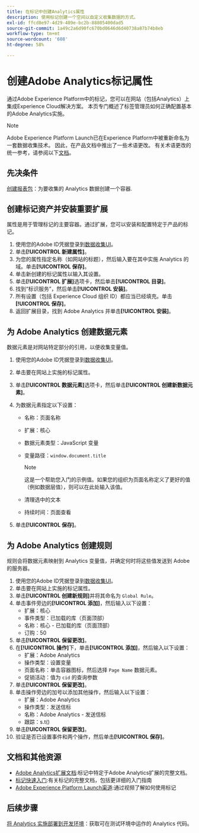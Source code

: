```yaml
---
title: 在标记中创建Analytics属性
description: 使用标记创建一个空间以自定义收集数据的方式。
exl-id: ffcd8e97-4d29-489e-bc2b-88805400dad5
source-git-commit: 1a49c2a6d90fc670bd0646d6d40738a87b74b8eb
workflow-type: tm+mt
source-wordcount: '608'
ht-degree: 58%

---
```


# 创建Adobe Analytics标记属性

通过Adobe Experience Platform中的标记，您可以在网站（包括Analytics）上集成Experience Cloud解决方案。 本页专门概述了标签管理员如何正确配置基本的Adobe Analytics实施。

>[!NOTE]
>Adobe Experience Platform Launch已在Experience Platform中被重新命名为一套数据收集技术。 因此，在产品文档中推出了一些术语更改。 有关术语更改的统一参考，请参阅以下[文档](https://experienceleague.adobe.com/docs/experience-platform/tags/term-updates.html?lang=en)。

## 先决条件

[创建报表包](/help/admin/c-manage-report-suites/c-new-report-suite/t-create-a-report-suite.md)：为要收集的 Analytics 数据创建一个容器.

## 创建标记资产并安装重要扩展

属性是用于管理标记的主要容器。通过扩展，您可以安装和配置特定于产品的标记。

1. 使用您的Adobe ID凭据登录到[数据收集UI](https://experience.adobe.com/data-collection)。
1. 单击&#x200B;**[!UICONTROL 新建属性]**。
1. 为您的属性指定名称（如网站的标题），然后输入要在其中实施 Analytics 的域。单击&#x200B;**[!UICONTROL 保存]**。
1. 单击新创建的标记属性以输入其设置。
1. 单击&#x200B;**[!UICONTROL 扩展]**&#x200B;选项卡，然后单击&#x200B;**[!UICONTROL 目录]**。
1. 找到“标识服务”，然后单击&#x200B;**[!UICONTROL 安装]**。
1. 所有设置（包括 Experience Cloud 组织 ID）都应当已经填充。单击&#x200B;**[!UICONTROL 保存]**。
1. 返回扩展目录，找到 Adobe Analytics 并单击&#x200B;**[!UICONTROL 安装]**。

## 为 Adobe Analytics 创建数据元素

数据元素是对网站特定部分的引用，以便收集变量值。

1. 使用您的Adobe ID凭据登录到[数据收集UI](https://experience.adobe.com/data-collection)。
1. 单击要在网站上实施的标记属性。
1. 单击&#x200B;**[!UICONTROL 数据元素]**&#x200B;选项卡，然后单击&#x200B;**[!UICONTROL 创建新数据元素]**。
1. 为数据元素指定以下设置：

   * 名称：页面名称
   * 扩展：核心
   * 数据元素类型：JavaScript 变量
   * 变量路径：`window.document.title`

      >[!NOTE]
      >
      >这是一个帮助您入门的示例值。如果您的组织为页面名称定义了更好的值（例如数据层值），则可以在此处输入该值。
   * 清理选中的文本
   * 持续时间：页面查看
1. 单击&#x200B;**[!UICONTROL 保存]**。

## 为 Adobe Analytics 创建规则

规则会将数据元素映射到 Analytics 变量值，并确定何时将这些值发送到 Adobe 的服务器。

1. 使用您的Adobe ID凭据登录到[数据收集UI](https://experience.adobe.com/data-collection)。
1. 单击要在网站上实施的标记属性。
1. 单击&#x200B;**[!UICONTROL 创建新规则]**&#x200B;并将其命名为 `Global Rule`。
1. 单击事件旁边的&#x200B;**[!UICONTROL 添加]**，然后输入以下设置：
   * 扩展：核心
   * 事件类型：已加载的库（页面顶部）
   * 名称：核心 - 已加载的库（页面顶部）
   * 订购：50
1. 单击&#x200B;**[!UICONTROL 保留更改]**。
1. 在&#x200B;**[!UICONTROL 操作]**&#x200B;下，单击&#x200B;**[!UICONTROL 添加]**，然后输入以下设置：
   * 扩展：Adobe Analytics
   * 操作类型：设置变量
   * 页面名称：单击容器图标，然后选择 `Page Name` 数据元素。
   * 促销活动：值为 `cid` 的查询参数
1. 单击&#x200B;**[!UICONTROL 保留更改]**。
1. 单击操作旁边的加号以添加其他操作，然后输入以下设置：
   * 扩展：Adobe Analytics
   * 操作类型：发送信标
   * 名称：Adobe Analytics - 发送信标
   * 跟踪：s.t()
1. 单击&#x200B;**[!UICONTROL 保留更改]**。
1. 验证是否已设置事件和两个操作，然后单击&#x200B;**[!UICONTROL 保存]**。

## 文档和其他资源

* [Adobe Analytics扩展文档](https://experienceleague.adobe.com/docs/experience-platform/tags/extensions/adobe/analytics/overview.html?lang=en):标记中特定于Adobe Analytics扩展的完整文档。
* [标记快速入门](https://experienceleague.adobe.com/docs/experience-platform/tags/get-started/quick-start.html?lang=en):有关标记的完整文档，包括更详细的入门指南
* [Adobe Experience Platform Launch渠道](https://experienceleague.adobe.com/?lang=zh-Hans?tag=Launch#recommended/solutions/experience-platform):通过视频了解如何使用标记

## 后续步骤

[将 Analytics 实施部署到开发环境](deploy-dev.md)：获取可在测试环境中运作的 Analytics 代码。
